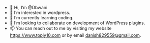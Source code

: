 - 👋 Hi, I’m @Dbwani
- 👀 I’m interested in wordpress.
- 🌱 I’m currently learning coding.
- 💞️ I’m looking to collaborate on development of WordPress plugins.
- 📫 You can reach out to me by visiting my website https://www.toply10.com or by email danish829559@gmail.com.

<!---
Dbwani/Dbwani is a ✨ special ✨ repository because its `README.md` (this file) appears on your GitHub profile.
You can click the Preview link to take a look at your changes.
--->
